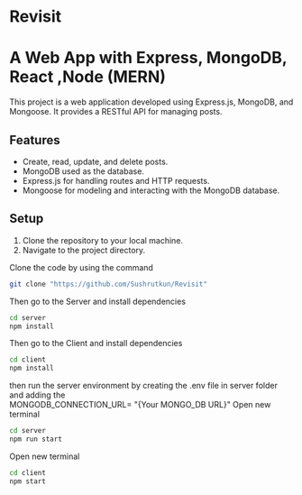 # Revisit
# A Web App with Express, MongoDB, React ,Node (MERN)

This project is a web application developed using Express.js, MongoDB, and Mongoose. It provides a RESTful API for managing posts.

## Features

- Create, read, update, and delete posts.
- MongoDB used as the database.
- Express.js for handling routes and HTTP requests.
- Mongoose for modeling and interacting with the MongoDB database.

## Setup

1. Clone the repository to your local machine.
2. Navigate to the project directory.

Clone the code by using the command
```bash
git clone "https://github.com/Sushrutkun/Revisit"
```
Then go to the Server and install dependencies
```bash
cd server
npm install 
```

Then go to the Client and install dependencies
```bash
cd client
npm install 
```

then run the server environment by creating the .env file in server folder and adding the  
MONGODB_CONNECTION_URL= "{Your MONGO_DB URL}"
Open new terminal
```bash
cd server
npm run start 
```
Open new terminal
```bash
cd client
npm start 
```

